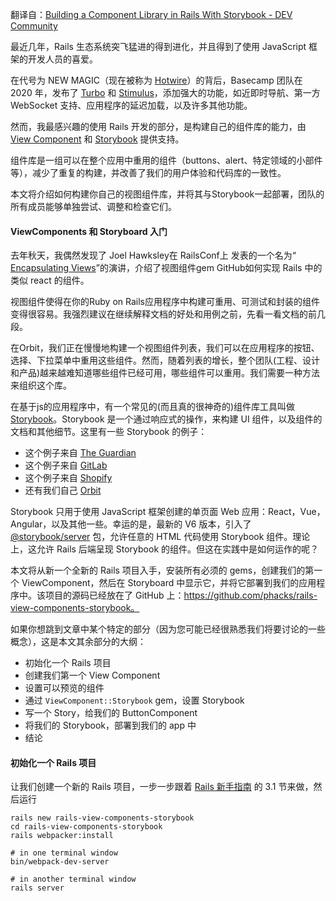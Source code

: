 翻译自：[Building a Component Library in Rails With Storybook - DEV Community](https://dev.to/orbit/building-a-component-library-in-rails-with-storybook-49m4)



最近几年，Rails 生态系统突飞猛进的得到进化，并且得到了使用 JavaScript 框架的开发人员的喜爱。



在代号为 NEW MAGIC（现在被称为  [Hotwire](http://hotwire.dev/)）的背后，Basecamp 团队在 2020 年，发布了  [Turbo](https://turbo.hotwire.dev/)  和 [Stimulus](https://stimulus.hotwire.dev/)，添加强大的功能，如近即时导航、第一方 WebSocket 支持、应用程序的延迟加载，以及许多其他功能。



然而，我最感兴趣的使用 Rails 开发的部分，是构建自己的组件库的能力，由 [View Component](https://viewcomponent.org/) 和 [Storybook](https://storybook.js.org/) 提供支持。



组件库是一组可以在整个应用中重用的组件（buttons、alert、特定领域的小部件等），减少了重复的构建，并改善了我们的用户体验和代码库的一致性。



本文将介绍如何构建你自己的视图组件库，并将其与Storybook一起部署，团队的所有成员能够单独尝试、调整和检查它们。



#### ViewComponents 和 Storyboard 入门



去年秋天，我偶然发现了 Joel Hawksley在 RailsConf上 发表的一个名为“ [Encapsulating Views](https://railsconf.org/2020/2020/video/joel-hawksley-encapsulating-views)”的演讲，介绍了视图组件gem GitHub如何实现 Rails 中的类似 react 的组件。



视图组件使得在你的Ruby on Rails应用程序中构建可重用、可测试和封装的组件变得很容易。我强烈建议在继续解释文档的好处和用例之前，先看一看文档的前几段。



在Orbit，我们正在慢慢地构建一个视图组件列表，我们可以在应用程序的按钮、选择、下拉菜单中重用这些组件。然而，随着列表的增长，整个团队(工程、设计和产品)越来越难知道哪些组件已经可用，哪些组件可以重用。我们需要一种方法来组织这个库。



在基于js的应用程序中，有一个常见的(而且真的很神奇的)组件库工具叫做 [Storybook](https://storybook.js.org/)。Storybook 是一个通过响应式的操作，来构建 UI 组件，以及组件的文档和其他细节。这里有一些 Storybook 的例子：

- 这个例子来自 [The Guardian](https://5dfcbf3012392c0020e7140b-gmgigeoguh.chromatic.com/?path=/story/layouts-immersive--article-story)
- 这个例子来自 [GitLab](https://gitlab-org.gitlab.io/gitlab-ui/?path=/story/base-broadcast-message--default)
- 这个例子来自 [Shopify](https://5d559397bae39100201eedc1-nqqiwjtuqe.chromatic.com/?path=/story/all-components-skeleton-page--all-examples)
- 还有我们自己 [Orbit](https://app.orbit.love/_storybook/index.html)



Storybook 只用于使用 JavaScript 框架创建的单页面 Web 应用：React，Vue，Angular，以及其他一些。幸运的是，最新的 V6 版本，引入了 [@storybook/server](https://github.com/storybookjs/storybook/tree/master/app/server) 包，允许任意的 HTML 代码使用 Storybook 组件。理论上，这允许 Rails 后端呈现 Storybook 的组件。但这在实践中是如何运作的呢？



本文将从新一个全新的 Rails 项目入手，安装所有必须的 gems，创建我们的第一个 ViewComponent，然后在 Storyboard 中显示它，并将它部署到我们的应用程序中。该项目的源码已经放在了 GitHub 上：https://github.com/phacks/rails-view-components-storybook。



如果你想跳到文章中某个特定的部分（因为您可能已经很熟悉我们将要讨论的一些概念），这是本文其余部分的大纲：

- 初始化一个 Rails 项目
- 创建我们第一个 View Component
- 设置可以预览的组件
- 通过 `ViewComponent::Storybook` gem，设置 Storybook
- 写一个 Story，给我们的 ButtonComponent
- 将我们的 Storybook，部署到我们的 app 中
- 结论



#### 初始化一个 Rails 项目



让我们创建一个新的 Rails 项目，一步一步跟着 [Rails 新手指南](https://guides.rubyonrails.org/getting_started.html) 的 3.1 节来做，然后运行



```
rails new rails-view-components-storybook
cd rails-view-components-storybook
rails webpacker:install

# in one terminal window
bin/webpack-dev-server

# in another terminal window
rails server
```















































